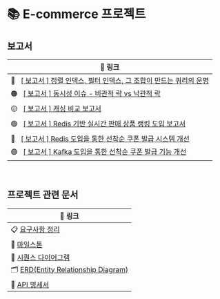 # 📚 E-commerce 프로젝트

## 보고서

| 🔗 링크                                                                                                                                    |
|------------------------------------------------------------------------------------------------------------------------------------------|
| 🔴 &nbsp; [[ 보고서 ] 정렬 인덱스, 필터 인덱스, 그 조합이 만드는 쿼리의 운명](https://domean.tistory.com/329)                                                     |
| 🟠 &nbsp; [[ 보고서 ] 동시성 이슈 - 비관적 락 vs 낙관적 락](https://domean.tistory.com/330)                                                              |
| 🟡 &nbsp; [[ 보고서 ] 캐싱 비교 보고서](https://github.com/developerOlive/hhplus-e-commerce/blob/main/docs/08_Cashing_Report.md)                   |
| 🟢 &nbsp; [[ 보고서 ] Redis 기반 실시간 판매 상품 랭킹 도입 보고서](https://github.com/developerOlive/hhplus-e-commerce/blob/main/docs/10_Redis_Ranking.md) |
| 🔵 &nbsp; [[ 보고서 ] Redis 도입을 통한 선착순 쿠폰 발급 시스템 개선](https://domean.tistory.com/332)                                                                     |
| 🟣️ &nbsp; [[ 보고서 ] Kafka 도입을 통한 선착순 쿠폰 발급 기능 개선](https://domean.tistory.com/333)                                                        |

<br>

## 프로젝트 관련 문서

| 🔗 링크                                                                                     |
|----------------------------------------------------------------------------------------------------|
| 📋 [요구사항 정리](https://github.com/developerOlive/hhplus-e-commerce/blob/main/docs/02_Requirements_Analysis.md)        |
| 🎯 [마일스톤](https://github.com/users/developerOlive/projects/9/views/1)                          |
| 🧩 [시퀀스 다이어그램](https://github.com/developerOlive/hhplus-e-commerce/blob/main/docs/03_Sequence_Diagram.md)         |
| 🗂️ [ERD(Entity Relationship Diagram)](https://github.com/developerOlive/hhplus-e-commerce/blob/main/docs/04_ERD.md)       |
| 🧾 [API 명세서](https://github.com/developerOlive/hhplus-e-commerce/blob/main/docs/05_ApiDocument.md)                     |
